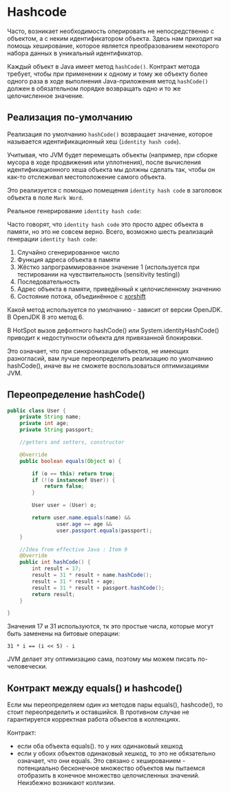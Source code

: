 # Hashcode

Часто, возникает необходимость оперировать не непосредственно с объектом, а с неким идентификатором объекта. Здесь нам приходит на помощь хеширование, которое является преобразованием некоторого набора данных в уникальный идентификатор.

Каждый объект в Java имеет метод `hashCode()`. Контракт метода требует, чтобы при применении к одному и тому же объекту более одного раза в ходе выполнения Java-приложения метод `hashCode()` должен в обязательном порядке возвращать одно и то же целочисленное значение.

## Реализация по-умолчанию

Реализация по умолчанию `hashCode()` возвращает значение, которое называется идентификационный хеш (`identity hash code`).

Учитывая, что JVM будет перемещать объекты (например, при сборке мусора в ходе продвижения или уплотнения), после вычисления идентификационного хеша объекта мы должны сделать так, чтобы он как-то отслеживал местоположение самого объекта.

Это реализуется с помощью помещения `identity hash code` в заголовок объекта в поле `Mark Word`.

Реальное генерирование `identity hash code`:

Часто говорят, что `identity hash code` это просто адрес объекта в памяти, но это не совсем верно. Всего, возможно шесть реализаций генерации `identity hash code`:

1. Случайно сгенерированное число
2. Функция адреса объекта в памяти
3. Жёстко запрограммированное значение 1 (используется при тестировании на чувствительность (sensitivity testing))
4. Последовательность
5. Адрес объекта в памяти, приведённый к целочисленному значению
6. Состояние потока, объединённое с [xorshift](https://en.wikipedia.org/wiki/Xorshift)

Какой метод используется по умолчанию - зависит от версии OpenJDK. В OpenJDK 8 это метод 6.

В HotSpot вызов дефолтного hashCode() или System.identityHashCode() приводит к недоступности объекта для привязанной блокировки.

Это означает, что при синхронизации объектов, не имеющих разногласий, вам лучше переопределить реализацию по умолчанию hashCode(), иначе вы не сможете воспользоваться оптимизациями JVM.

## Переопределение hashCode()

```Java
public class User {
    private String name;
    private int age;
    private String passport;

	//getters and setters, constructor

    @Override
    public boolean equals(Object o) {

        if (o == this) return true;
        if (!(o instanceof User)) {
            return false;
        }

        User user = (User) o;

        return user.name.equals(name) &&
                user.age == age &&
                user.passport.equals(passport);
    }

    //Idea from effective Java : Item 9
    @Override
    public int hashCode() {
        int result = 17;
        result = 31 * result + name.hashCode();
        result = 31 * result + age;
        result = 31 * result + passport.hashCode();
        return result;
    }

}
```

Значения 17 и 31 используются, тк это простые числа, которые могут быть заменены на битовые операции:

`31 * i == (i << 5) - i`

JVM делает эту оптимизацию сама, поэтому мы можем писать по-человечески.

## Контракт между equals() и hashcode()

Если мы переопределяем один из методов пары equals(), hashcode(), то стоит переопределить и оставшийся. В противном случае не гарантируется корректная работа объектов в коллекциях.

Контракт:

- если оба объекта equals(). то у них одинаковый хешкод
- если у обоих объектов одинаковый хешкод, то это не обязательно означает, что они equals. Это связано с хешированием - потенциально бесконечное множество объектов мы пытаемся отобразить в конечное множество целочисленных значений. Неизбежно возникают коллизии.
